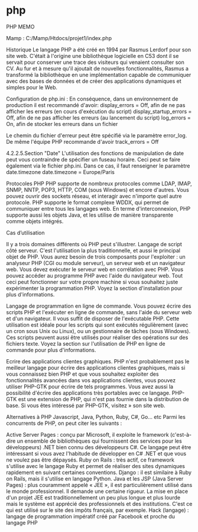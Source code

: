 # php
PHP MEMO

Mamp :
C:/Mamp/Htdocs/projet1/index.php

Historique
Le langage PHP a été créé en 1994 par Rasmus Lerdorf pour son site web. C'était à l'origine une bibliothèque logicielle en C53 dont il se servait pour conserver une trace des visiteurs qui venaient consulter son CV. Au fur et à mesure qu'il ajoutait de nouvelles fonctionnalités, Rasmus a transformé la bibliothèque en une implémentation capable de communiquer avec des bases de données et de créer des applications dynamiques et simples pour le Web.

Configuration de php.ini : 
En conséquence, dans un environnement de production il est recommandé d'avoir:
display_errors = Off, afin de ne pas afficher les erreurs (en cours d'exécution du script)
display_startup_errors = Off, afin de ne pas afficher les erreurs (au lancement du script)
log_errors = On, afin de stocker les erreurs dans un fichier

Le chemin du fichier d'erreur peut être spécifié via le paramètre error_log.
De même l'équipe PHP recommande d'avoir
track_errors = Off

4.2.2.5.Section "Date"
L'utilisation des fonctions de manipulation de date peut vous contraindre de spécifier un fuseau horaire. Ceci peut se faire également via le fichier php.ini. Dans ce cas, il faut renseigner le paramètre date.timezone
date.timezone = Europe/Paris



Protocoles PHP
PHP supporte de nombreux protocoles comme LDAP, IMAP, SNMP, NNTP, POP3, HTTP, COM (sous Windows) et encore d'autres. Vous pouvez ouvrir des sockets réseau, et interagir avec n'importe quel autre protocole. PHP supporte le format complexe WDDX, qui permet de communiquer entre tous les langages web. En terme d'interconnexion, PHP supporte aussi les objets Java, et les utilise de manière transparente comme objets intégrés.

Cas d’utilisation

Il y a trois domaines différents où PHP peut s'illustrer.
Langage de script côté serveur. C'est l'utilisation la plus traditionnelle, et aussi le principal objet de PHP. Vous aurez besoin de trois composants pour l'exploiter : un analyseur PHP (CGI ou module serveur), un serveur web et un navigateur web. Vous devez exécuter le serveur web en corrélation avec PHP. Vous pouvez accéder au programme PHP avec l'aide du navigateur web. Tout ceci peut fonctionner sur votre propre machine si vous souhaitez juste expérimenter la programmation PHP. Voyez la section d'installation pour plus d'informations.

Langage de programmation en ligne de commande. Vous pouvez écrire des scripts PHP et l'exécuter en ligne de commande, sans l'aide du serveur web et d'un navigateur. Il vous suffit de disposer de l'exécutable PHP. Cette utilisation est idéale pour les scripts qui sont exécutés régulièrement (avec un cron sous Unix ou Linux), ou un gestionnaire de tâches (sous Windows). Ces scripts peuvent aussi être utilisés pour réaliser des opérations sur des fichiers texte. Voyez la section sur l'utilisation de PHP en ligne de commande pour plus d'informations.

Ecrire des applications clientes graphiques. PHP n'est probablement pas le meilleur langage pour écrire des applications clientes graphiques, mais si vous connaissez bien PHP et que vous souhaitez exploiter des fonctionnalités avancées dans vos applications clientes, vous pouvez utiliser PHP-GTK pour écrire de tels programmes. Vous avez aussi la possibilité d'écrire des applications très portables avec ce langage. PHP-GTK est une extension de PHP, qui n'est pas fournie dans la distribution de base. Si vous êtes intéressé par PHP-GTK, visitez » son site web.

Alternatives à PHP
Javascript, Java, Python, Ruby, C#, Go... etc
Parmi les concurrents de PHP, on peut citer les suivants :

Active Server Pages : conçu par Microsoft, il exploite le framework (c'est-à-dire un ensemble de bibliothèques qui fournissent des services pour les développeurs) .NET bien connu des développeurs C#. Ce langage peut être intéressant si vous avez l'habitude de développer en C# .NET et que vous ne voulez pas être dépaysés.
Ruby on Rails : très actif, ce framework s'utilise avec le langage Ruby et permet de réaliser des sites dynamiques rapidement en suivant certaines conventions. 
Django : il est similaire à Ruby on Rails, mais il s'utilise en langage Python.
Java et les JSP (Java Server Pages) : plus couramment appelé « JEE », il est particulièrement utilisé dans le monde professionnel. Il demande une certaine rigueur. La mise en place d'un projet JEE est traditionnellement un peu plus longue et plus lourde mais le système est apprécié des professionnels et des institutions. C'est ce qui est utilisé sur le site des impôts français, par exemple.
Hack (langage) :  langage de programmation impératif créé par Facebook et proche du langage PHP
